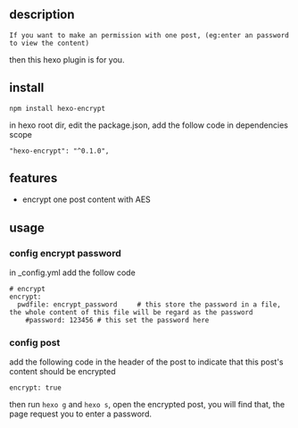 ## description
	If you want to make an permission with one post, (eg:enter an password to view the content)
then this hexo plugin is for you.

## install
```
npm install hexo-encrypt
```
in hexo root dir, edit the package.json, add the follow code in dependencies scope
```
"hexo-encrypt": "^0.1.0",
```

## features
- encrypt one post content with AES

## usage
### config encrypt password
in _config.yml add the follow code
```
# encrypt
encrypt:
  pwdfile: encrypt_password		# this store the password in a file, the whole content of this file will be regard as the password
    #password: 123456 # this set the password here
```

### config post
add the following code in the header of the post to indicate that this post's content should be encrypted
```
encrypt: true
```

then run `hexo g` and `hexo s`, open the encrypted post, 
you will find that, the page request you to enter a password.

